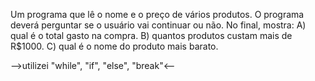 Um programa que lê o nome e o preço de vários produtos. O programa deverá perguntar se o usuário vai continuar ou não. No final, mostra:
A) qual é o total gasto na compra.
B) quantos produtos custam mais de R$1000.
C) qual é o nome do produto mais barato.

-->utilizei "while", "if", "else", "break"<--
